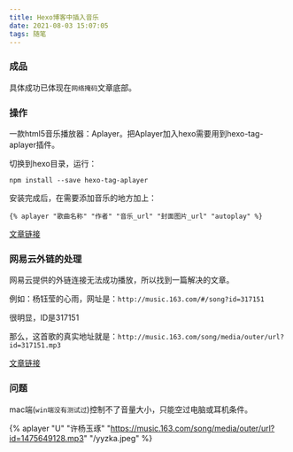```yaml
---
title: Hexo博客中插入音乐
date: 2021-08-03 15:07:05
tags: 随笔
---
```


### 成品

具体成功已体现在`网络掩码`文章底部。

### 操作

一款html5音乐播放器：Aplayer。把Aplayer加入hexo需要用到hexo-tag-aplayer插件。

切换到hexo目录，运行：
```
npm install --save hexo-tag-aplayer
```

安装完成后，在需要添加音乐的地方加上：
```
{% aplayer "歌曲名称" "作者" "音乐_url" "封面图片_url" "autoplay" %}
```

[文章链接](https://www.jianshu.com/p/6e41e3191963)

### 网易云外链的处理

网易云提供的外链连接无法成功播放，所以找到一篇解决的文章。

例如：杨钰莹的心雨，网址是：`http://music.163.com/#/song?id=317151`

很明显，ID是317151

那么，这首歌的真实地址就是：`http://music.163.com/song/media/outer/url?id=317151.mp3`

[文章链接](https://www.cnblogs.com/MirageFox/p/7995929.html)

### 问题

mac端(`win端没有测试过`)控制不了音量大小，只能空过电脑或耳机条件。

{% aplayer "U" "许杨玉琢" "https://music.163.com/song/media/outer/url?id=1475649128.mp3" "/yyzka.jpeg" %}